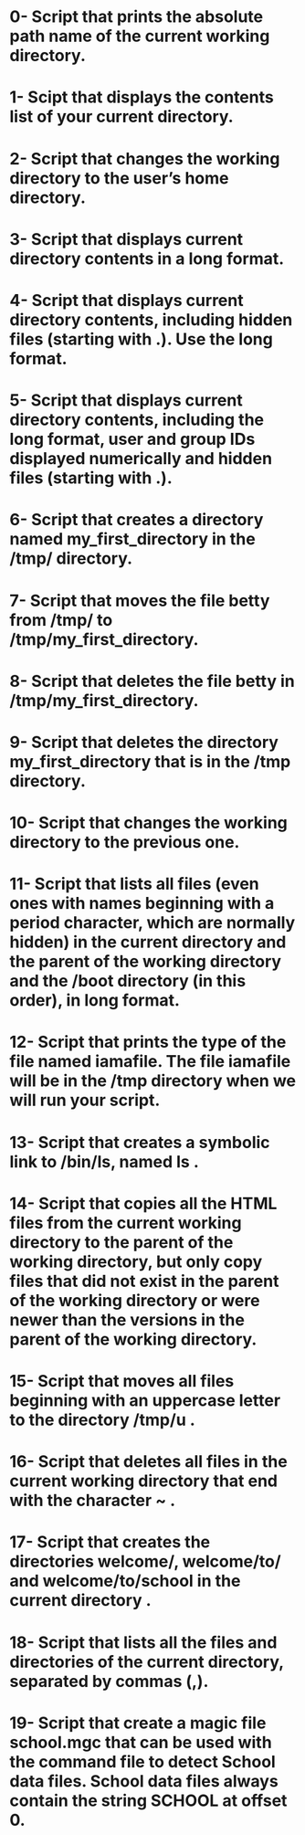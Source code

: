 # 0-  Script that prints the absolute path name of the current working directory.
# 1-  Scipt that displays the contents list of your current directory.
# 2-  Script that changes the working directory to the user’s home directory.
# 3-  Script that displays current directory contents in a long format.
# 4-  Script that displays current directory contents, including hidden files (starting with .). Use the long format.
# 5-  Script that displays current directory contents, including the long format,  user and group IDs displayed numerically and hidden files (starting with .).
# 6-  Script that creates a directory named my_first_directory in the /tmp/ directory.
# 7-  Script that moves the file betty from /tmp/ to /tmp/my_first_directory.
# 8-  Script that deletes the file betty in /tmp/my_first_directory.
# 9-  Script that deletes the directory my_first_directory that is in the /tmp directory.
# 10- Script that changes the working directory to the previous one.
# 11- Script that lists all files (even ones with names beginning with a period character, which are normally hidden) in the current directory and the parent of the working directory and the /boot directory (in this order), in long format.
# 12- Script that prints the type of the file named iamafile. The file iamafile will be in the /tmp directory when we will run your script.
# 13- Script that creates a symbolic link to /bin/ls, named __ls__ .
# 14- Script that copies all the HTML files from the current working directory to the parent of the working directory, but only copy files that did not exist in the parent of the working directory or were newer than the versions in the parent of the working directory.
# 15- Script that moves all files beginning with an uppercase letter to the directory /tmp/u .
# 16- Script that deletes all files in the current working directory that end with the character ~ .
# 17- Script that creates the directories welcome/, welcome/to/ and welcome/to/school in the current directory .
# 18- Script that lists all the files and directories of the current directory, separated by commas (,).
# 19- Script that create a magic file school.mgc that can be used with the command file to detect School data files. School data files always contain the string SCHOOL at offset 0.
